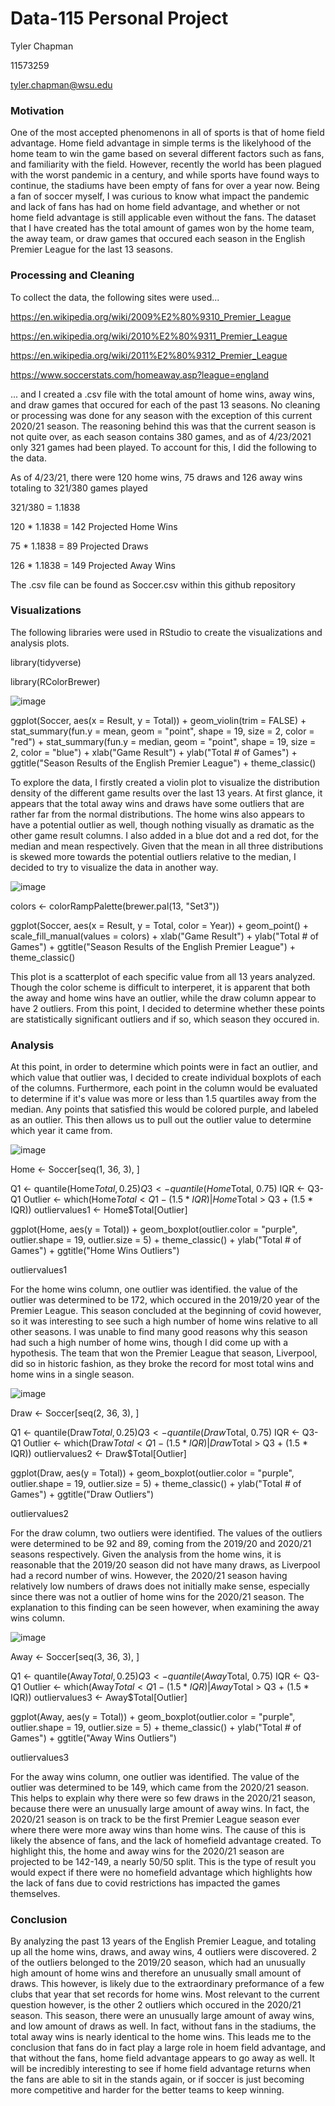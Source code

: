 # Data-115 Personal Project
Tyler Chapman

11573259

tyler.chapman@wsu.edu

### Motivation

One of the most accepted phenomenons in all of sports is that of home field advantage.  Home field advantage in simple terms is the likelyhood of the home team to win the game based on several different factors such as fans, and familiarity with the field.  However, recently the world has been plagued with the worst pandemic in a century, and while sports have found ways to continue, the stadiums have been empty of fans for over a year now.  Being a fan of soccer myself, I was curious to know what impact the pandemic and lack of fans has had on home field advantage, and whether or not home field advantage is still applicable even without the fans.  The dataset that I have created has the total amount of games won by the home team, the away team, or draw games that occured each season in the English Premier League for the last 13 seasons.
  
### Processing and Cleaning

To collect the data, the following sites were used...

https://en.wikipedia.org/wiki/2009%E2%80%9310_Premier_League

https://en.wikipedia.org/wiki/2010%E2%80%9311_Premier_League

https://en.wikipedia.org/wiki/2011%E2%80%9312_Premier_League

https://www.soccerstats.com/homeaway.asp?league=england

... and I created a .csv file with the total amount of home wins, away wins, and draw games that occured for each of the past 13 seasons.  No cleaning or processing was done for any season with the exception of this current 2020/21 season.  The reasoning behind this was that the current season is not quite over, as each season contains 380 games, and as of 4/23/2021 only 321 games had been played. To account for this, I did the following to the data.

As of 4/23/21, there were 120 home wins, 75 draws and 126 away wins totaling to 321/380 games played

321/380 = 1.1838

120 * 1.1838 = 142 Projected Home Wins

75 * 1.1838 = 89 Projected Draws

126 * 1.1838 = 149 Projected Away Wins

The .csv file can be found as Soccer.csv within this github repository

### Visualizations

The following libraries were used in RStudio to create the visualizations and analysis plots.

library(tidyverse)

library(RColorBrewer)

![image](https://user-images.githubusercontent.com/77804166/116005235-e9cda280-a5ba-11eb-8a95-2e8adaf7b1ba.png)

ggplot(Soccer, aes(x = Result, y = Total)) +
  geom_violin(trim = FALSE) +
  stat_summary(fun.y = mean, geom = "point", shape = 19, size = 2, color = "red") +
  stat_summary(fun.y = median, geom = "point", shape = 19, size = 2, color = "blue") + 
  xlab("Game Result") +
  ylab("Total # of Games") +
  ggtitle("Season Results of the English Premier League") +
  theme_classic()
  
To explore the data, I firstly created a violin plot to visualize the distribution density of the different game results over the last 13 years.  At first glance, it appears that the total away wins and draws have some outliers that are rather far from the normal distributions.  The home wins also appears to have a potential outlier as well, though nothing visually as dramatic as the other game result columns.  I also added in a blue dot and a red dot, for  the median and mean respectively.  Given that the mean in all three distributions is skewed more towards the potential outliers relative to the median, I decided to try to visualize the data in another way.

![image](https://user-images.githubusercontent.com/77804166/116005422-b0496700-a5bb-11eb-9179-05909091302a.png)

colors <- colorRampPalette(brewer.pal(13, "Set3"))

ggplot(Soccer, aes(x = Result, y = Total, color = Year)) +
  geom_point() +
  scale_fill_manual(values = colors) + 
  xlab("Game Result") +
  ylab("Total # of Games") +
  ggtitle("Season Results of the English Premier League") +
  theme_classic()

This plot is a scatterplot of each specific value from all 13 years analyzed.  Though the color scheme is difficult to interperet, it is apparent that both the away and home wins have an outlier, while the draw column appear to have 2 outliers.  From this point, I decided to determine whether these points are statistically significant outliers and if so, which season they occured in.

### Analysis

At this point, in order to determine which points were in fact an outlier, and which value that outlier was, I decided to create individual boxplots of each of the columns.  Furthermore, each point in the column would be evaluated to determine if it's value was more or less than 1.5 quartiles away from the median.  Any points that satisfied this would be colored purple, and labeled as an outlier.  This then allows us to pull out the outlier value to determine which year it came from.

![image](https://user-images.githubusercontent.com/77804166/116005751-31edc480-a5bd-11eb-9f72-227a89d699e1.png)

Home <- Soccer[seq(1, 36, 3), ]

Q1 <- quantile(Home$Total, 0.25)
Q3 <- quantile(Home$Total, 0.75)
IQR <- Q3-Q1
Outlier <- which(Home$Total < Q1 - (1.5 * IQR) | Home$Total > Q3 + (1.5 * IQR))
outliervalues1 <- Home$Total[Outlier]

ggplot(Home, aes(y = Total)) + 
  geom_boxplot(outlier.color = "purple", outlier.shape = 19, outlier.size = 5) +
  theme_classic() +
  ylab("Total # of Games") + 
  ggtitle("Home Wins Outliers")
  
outliervalues1

For the home wins column, one outlier was identified.  the value of the outlier was determined to be 172, which occured in the 2019/20 year of the Premier League.  This season concluded at the beginning of covid however, so it was interesting to see such a high number of home wins relative to all other seasons.  I was unable to find many good reasons why this season had such a high number of home wins, though I did come up with a hypothesis.  The team that won the Premier League that season, Liverpool, did so in historic fashion, as they broke the record for most total wins and home wins in a single season.

![image](https://user-images.githubusercontent.com/77804166/116006334-9b6ed280-a5bf-11eb-9dc9-773d6e68c921.png)

Draw <- Soccer[seq(2, 36, 3), ]

Q1 <- quantile(Draw$Total, 0.25)
Q3 <- quantile(Draw$Total, 0.75)
IQR <- Q3-Q1
Outlier <- which(Draw$Total < Q1 - (1.5 * IQR) | Draw$Total > Q3 + (1.5 * IQR))
outliervalues2 <- Draw$Total[Outlier]

ggplot(Draw, aes(y = Total)) + 
  geom_boxplot(outlier.color = "purple", outlier.shape = 19, outlier.size = 5) +
  theme_classic() +
  ylab("Total # of Games") + 
  ggtitle("Draw Outliers")

outliervalues2

For the draw column, two outliers were identified.  The values of the outliers were determined to be 92 and 89, coming from the 2019/20 and 2020/21 seasons respectively.  Given the analysis from the home wins, it is reasonable that the 2019/20 season did not have many draws, as Liverpool had a record number of wins.  However, the 2020/21 season having relatively low numbers of draws does not initially make sense, especially since there was not a outlier of home wins for the 2020/21 season.  The explanation to this finding can be seen however, when examining the away wins column.

![image](https://user-images.githubusercontent.com/77804166/116006442-2b148100-a5c0-11eb-9a84-34b47052baab.png)

Away <- Soccer[seq(3, 36, 3), ]

Q1 <- quantile(Away$Total, 0.25)
Q3 <- quantile(Away$Total, 0.75)
IQR <- Q3-Q1
Outlier <- which(Away$Total < Q1 - (1.5 * IQR) | Away$Total > Q3 + (1.5 * IQR))
outliervalues3 <- Away$Total[Outlier]

ggplot(Away, aes(y = Total)) + 
  geom_boxplot(outlier.color = "purple", outlier.shape = 19, outlier.size = 5) +
  theme_classic() +
  ylab("Total # of Games") + 
  ggtitle("Away Wins Outliers")

outliervalues3

For the away wins column, one outlier was identified.  The value of the outlier was determined to be 149, which came from the 2020/21 season.  This helps to explain why there were so few draws in the 2020/21 season, because there were an unusually large amount of away wins.  In fact, the 2020/21 season is on track to be the first Premier League season ever where there were more away wins than home wins.  The cause of this is likely the absence of fans, and the lack of homefield advantage created.  To highlight this, the home and away wins for the 2020/21 season are projected to be 142-149, a nearly 50/50 split.  This is the type of result you would expect if there were no homefield advantage which highlights how the lack of fans due to covid restrictions has impacted the games themselves.

### Conclusion

By analyzing the past 13 years of the English Premier League, and totaling up all the home wins, draws, and away wins, 4 outliers were discovered.  2 of the outliers belonged to the 2019/20 season, which had an unusually high amount of home wins and therefore an unusually small amount of draws.  This however, is likely due to the extraordinary preformance of a few clubs that year that set records for home wins.  Most relevant to the current question however, is the other 2 outliers which occured in the 2020/21 season.  This season, there were an unusually large amount of away wins, and low amount of draws as well.  In fact, without fans in the stadiums, the total away wins is nearly identical to the home wins.  This leads me to the conclusion that fans do in fact play a large role in hoem field advantage, and that without the fans, home field advantage appears to go away as well.  It will be incredibly interesting to see if home field advantage returns when the fans are able to sit in the stands again, or if soccer is just becoming more competitive and harder for the better teams to keep winning.
